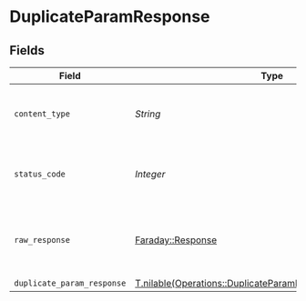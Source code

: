 # DuplicateParamResponse


## Fields

| Field                                                                                                                          | Type                                                                                                                           | Required                                                                                                                       | Description                                                                                                                    |
| ------------------------------------------------------------------------------------------------------------------------------ | ------------------------------------------------------------------------------------------------------------------------------ | ------------------------------------------------------------------------------------------------------------------------------ | ------------------------------------------------------------------------------------------------------------------------------ |
| `content_type`                                                                                                                 | *String*                                                                                                                       | :heavy_check_mark:                                                                                                             | HTTP response content type for this operation                                                                                  |
| `status_code`                                                                                                                  | *Integer*                                                                                                                      | :heavy_check_mark:                                                                                                             | HTTP response status code for this operation                                                                                   |
| `raw_response`                                                                                                                 | [Faraday::Response](https://www.rubydoc.info/gems/faraday/Faraday/Response)                                                    | :heavy_check_mark:                                                                                                             | Raw HTTP response; suitable for custom response parsing                                                                        |
| `duplicate_param_response`                                                                                                     | [T.nilable(Operations::DuplicateParamDuplicateParamResponse)](../../models/operations/duplicateparamduplicateparamresponse.md) | :heavy_minus_sign:                                                                                                             | OK                                                                                                                             |